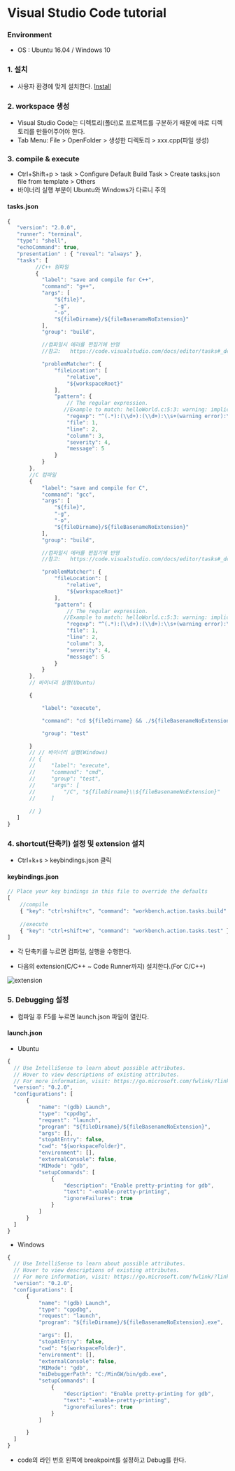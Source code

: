 # Visual Studio Code tutorial

### Environment
* OS : Ubuntu 16.04 / Windows 10

### 1. 설치  
  * 사용자 환경에 맞게 설치한다.
[Install](https://code.visualstudio.com/download)

### 2. workspace 생성  
  * Visual Studio Code는 디렉토리(폴더)로 프로젝트를 구분하기 때문에 따로 디렉토리를 만들어주어야 한다.
  * Tab Menu: File > OpenFolder > 생성한 디렉토리 > xxx.cpp(파일 생성)  
### 3. compile & execute
  * Ctrl+Shift+p > task > Configure Default Build Task > Create tasks.json file from template > Others
  * 바이너리 실행 부분이 Ubuntu와 Windows가 다르니 주의
 #### tasks.json 
 ```javascript
 {
    "version": "2.0.0",
    "runner": "terminal",
    "type": "shell",
    "echoCommand": true,
    "presentation" : { "reveal": "always" },
    "tasks": [
          //C++ 컴파일
          {
            "label": "save and compile for C++",
            "command": "g++",
            "args": [
                "${file}",
                "-g",
                "-o",
                "${fileDirname}/${fileBasenameNoExtension}"
            ],
            "group": "build",

            //컴파일시 에러를 편집기에 반영
            //참고:   https://code.visualstudio.com/docs/editor/tasks#_defining-a-problem-matcher

            "problemMatcher": {
                "fileLocation": [
                    "relative",
                    "${workspaceRoot}"
                ],
                "pattern": {
                    // The regular expression. 
                   //Example to match: helloWorld.c:5:3: warning: implicit declaration of function 'prinft'
                    "regexp": "^(.*):(\\d+):(\\d+):\\s+(warning error):\\s+(.*)$",
                    "file": 1,
                    "line": 2,
                    "column": 3,
                    "severity": 4,
                    "message": 5
                }
            }
        },
        //C 컴파일
        {
            "label": "save and compile for C",
            "command": "gcc",
            "args": [
                "${file}",
                "-g",
                "-o",
                "${fileDirname}/${fileBasenameNoExtension}"
            ],
            "group": "build",

            //컴파일시 에러를 편집기에 반영
            //참고:   https://code.visualstudio.com/docs/editor/tasks#_defining-a-problem-matcher

            "problemMatcher": {
                "fileLocation": [
                    "relative",
                    "${workspaceRoot}"
                ],
                "pattern": {
                    // The regular expression. 
                   //Example to match: helloWorld.c:5:3: warning: implicit declaration of function 'prinft'
                    "regexp": "^(.*):(\\d+):(\\d+):\\s+(warning error):\\s+(.*)$",
                    "file": 1,
                    "line": 2,
                    "column": 3,
                    "severity": 4,
                    "message": 5
                }
            }
        },
        // 바이너리 실행(Ubuntu)

        {

            "label": "execute",

            "command": "cd ${fileDirname} && ./${fileBasenameNoExtension}",

            "group": "test"

        }
        // // 바이너리 실행(Windows)
        // {
        //     "label": "execute",
        //     "command": "cmd",
        //     "group": "test",
        //     "args": [
        //         "/C", "${fileDirname}\\${fileBasenameNoExtension}"
        //     ]
    
        // }
    ]
}
```
### 4. shortcut(단축키) 설정 및 extension 설치
  * Ctrl+k+s > keybindings.json 클릭
#### keybindings.json
```javascript
// Place your key bindings in this file to override the defaults
[
    //compile
    { "key": "ctrl+shift+c", "command": "workbench.action.tasks.build" },
    
    //execute
    { "key": "ctrl+shift+e", "command": "workbench.action.tasks.test" }
]
```
  * 각 단축키를 누르면 컴파일, 실행을 수행한다.  
  
  * 다음의 extension(C/C++ ~ Code Runner까지) 설치한다.(For C/C++)  
  
  ![extension](extension.png)
  
### 5. Debugging 설정
  * 컴파일 후 F5를 누르면 launch.json 파일이 열린다.
  #### launch.json 
  * Ubuntu
  ```javascript
  {
    // Use IntelliSense to learn about possible attributes.
    // Hover to view descriptions of existing attributes.
    // For more information, visit: https://go.microsoft.com/fwlink/?linkid=830387
    "version": "0.2.0",
    "configurations": [
        {
            "name": "(gdb) Launch",
            "type": "cppdbg",
            "request": "launch",
            "program": "${fileDirname}/${fileBasenameNoExtension}",
            "args": [],
            "stopAtEntry": false,
            "cwd": "${workspaceFolder}",
            "environment": [],
            "externalConsole": false,
            "MIMode": "gdb",
            "setupCommands": [
                {
                    "description": "Enable pretty-printing for gdb",
                    "text": "-enable-pretty-printing",
                    "ignoreFailures": true
                }
            ]
        }
    ]
}
```
  * Windows
  ```javascript
  {
    // Use IntelliSense to learn about possible attributes.
    // Hover to view descriptions of existing attributes.
    // For more information, visit: https://go.microsoft.com/fwlink/?linkid=830387
    "version": "0.2.0",
    "configurations": [
        {
            "name": "(gdb) Launch",
            "type": "cppdbg",
            "request": "launch",
            "program": "${fileDirname}/${fileBasenameNoExtension}.exe",

            "args": [],
            "stopAtEntry": false,
            "cwd": "${workspaceFolder}",
            "environment": [],
            "externalConsole": false,
            "MIMode": "gdb",
            "miDebuggerPath": "C:/MinGW/bin/gdb.exe",
            "setupCommands": [
                {
                    "description": "Enable pretty-printing for gdb",
                    "text": "-enable-pretty-printing",
                    "ignoreFailures": true
                }
            ]

        }
    ]
}
```
  * code의 라인 번호 왼쪽에 breakpoint를 설정하고 Debug를 한다.
